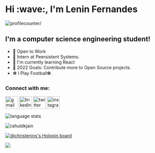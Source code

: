 <h1 >Hi :wave:, I'm Lenin Fernandes</h1>
<p align="left"> <img src=https://komarev.com/ghpvc/?username=Lchris22&label=visitors alt=profilecounter/> </p>

## I'm a computer science engineering student!
- 👯 Open to Work
- 🔭 Intern at Peersistent Systems.
- 🌱 I'm currently learning React
- 🥅 2022 Goals: Contribute more to Open Source projects.
- :soccer: I Play Football⚽.

<h3 align="left">Connect with me:</h3>
<p align="left">
<a href="leninfernandes51@gmail.com" target="_blank"><img align="center" src="https://img.icons8.com/fluency/48/000000/apple-mail.png" alt="gmail" height="40" width="40"/></a>
<a href="https://www.linkedin.com/in/lenin-fernandes-857470128/" target="_blank"><img align="center" src="https://img.icons8.com/fluency/48/000000/linkedin.png" alt="linkedin" height="40" width="40"/></a>
<a href="https://twitter.com/chrislenins" target="_blank"><img align="center" src="https://img.icons8.com/fluency/48/000000/twitter-squared.png" alt="twitter" height="40" width="40" /></a>
<a href="https://instagram.com/chrislenins" target="_blank"><img align="center" src="https://img.icons8.com/fluency/48/000000/instagram-new.png" alt="instagram" height="40" width="40" /></a>
</p>


 <p ><img align="center" src="https://github-readme-stats.vercel.app/api/top-langs?username=Lchris22&show_icons=true&locale=en&layout=compact&theme=outrun" alt="language stats" /></p>
 
 <p> <img src=https://github-readme-stats.vercel.app/api?username=Lchris22&show_icons=true&theme=outrun alt=rahuldkjain /> </p>
 
 
<!--  holopins board -->
 [![@chrislenins's Holopin board](https://holopin.io/api/user/board?user=chrislenins)](https://holopin.io/@chrislenins)
 
<!--  animated gif -->
 ![](https://media2.giphy.com/headers/GitHub/w8ZJLtJbmuph.gif)

























<!--
**Lchris22/Lchris22** is a ✨ _special_ ✨ repository because its `README.md` (this file) appears on your GitHub profile.

Here are some ideas to get you started:

- 🔭 I’m currently working on ...
- 🌱 I’m currently learning ...
- 👯 I’m looking to collaborate on ...
- 🤔 I’m looking for help with ...
- 💬 Ask me about ...
- 📫 How to reach me: ...
- 😄 Pronouns: ...
- ⚡ Fun fact: ...
-->
